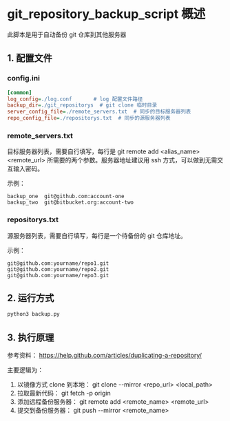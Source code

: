 # git_repository_backup_script 概述

此脚本是用于自动备份 git 仓库到其他服务器

## 1. 配置文件 

### config.ini

```ini
[common]
log_config=./log.conf       # log 配置文件路径
backup_dir=./git_repositorys  # git clone 临时目录
server_config_file=./remote_servers.txt  # 同步的目标服务器列表
repo_config_file=./repositorys.txt  # 同步的源服务器列表
```

### remote_servers.txt 

目标服务器列表，需要自行填写，每行是 git remote add <alias_name> <remote_url> 所需要的两个参数。服务器地址建议用 ssh 方式，可以做到无需交互输入密码。

示例：
```
backup_one  git@github.com:account-one
backup_two  git@bitbucket.org:account-two
```

### repositorys.txt 

源服务器列表，需要自行填写，每行是一个待备份的 git 仓库地址。

示例：
```
git@github.com:yourname/repo1.git
git@github.com:yourname/repo2.git
git@github.com:yourname/repo3.git
```

## 2. 运行方式

```bash
python3 backup.py
```

## 3. 执行原理

参考资料： https://help.github.com/articles/duplicating-a-repository/

主要逻辑为：

1. 以镜像方式 clone 到本地： git clone --mirror <repo_url> <local_path>
2. 拉取最新代码： git fetch -p origin
3. 添加远程备份服务器： git remote add <remote_name> <remote_url>
4. 提交到备份服务器： git push --mirror <remote_name>

